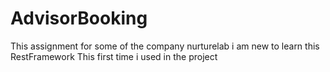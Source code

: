 # AdvisorBooking
This assignment for some of the company nurturelab i am new to learn this RestFramework This first time i used in the project
